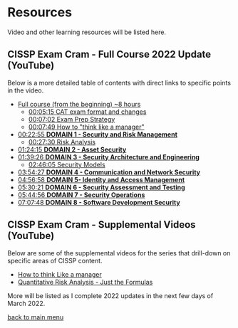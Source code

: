 # Resources

Video and other learning resources will be listed here.

## CISSP Exam Cram - Full Course 2022 Update (YouTube)

Below is a more detailed table of contents with direct links to specific points in the video.

- [Full course (from the beginning) ~8 hours](https://youtu.be/_nyZhYnCNLA)
    - [00:05:15 CAT exam format and changes](https://youtu.be/_nyZhYnCNLA?t=315)
    - [00:07:02 Exam Prep Strategy](https://youtu.be/_nyZhYnCNLA?t=422)
    - [00:07:49 How to "think like a manager"](https://youtu.be/_nyZhYnCNLA?t=469)
- [00:22:55 **DOMAIN 1 - Security and Risk Management**](https://youtu.be/_nyZhYnCNLA?t=1375)
    - [00:27:30 Risk Analysis](https://youtu.be/_nyZhYnCNLA?t=1650)
- [01:24:15 **DOMAIN 2 - Asset Security**](https://youtu.be/_nyZhYnCNLA?t=5055)
- [01:39:26 **DOMAIN 3 - Security Architecture and Engineering**](https://youtu.be/_nyZhYnCNLA?t=5968)
    - [02:46:05 Security Models](https://youtu.be/_nyZhYnCNLA?t=9965)
- [03:54:27 **DOMAIN 4 - Communication and Network Security**](https://youtu.be/_nyZhYnCNLA?t=14068)
- [04:56:58 **DOMAIN 5- Identity and Access Management**](https://youtu.be/_nyZhYnCNLA?t=17818)
- [05:30:21 **DOMAIN 6 - Security Assessment and Testing**](https://youtu.be/_nyZhYnCNLA?t=19822)
- [05:44:56 **DOMAIN 7 - Security Operations**](https://youtu.be/_nyZhYnCNLA?t=20696)
- [07:07:48 **DOMAIN 8 - Software Development Security**](https://youtu.be/_nyZhYnCNLA?t=25668)

## CISSP Exam Cram - Supplemental Videos (YouTube)

Below are some of the supplemental videos for the series that drill-down on specific areas of CISSP content.

- [How to think Like a manager](https://youtu.be/vfC9OLsCqgk)
- [Quantitative Risk Analysis - Just the Formulas](https://youtu.be/ttOKJYOedNo)

More will be listed as I complete 2022 updates in the next few days of March 2022.

[back to main menu](https://github.com/pzerger/cisspexamcram/blob/main/README.md)